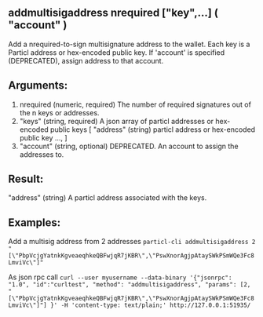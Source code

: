 ## addmultisigaddress nrequired ["key",...] ( "account" )

Add a nrequired-to-sign multisignature address to the wallet.
Each key is a Particl address or hex-encoded public key.
If 'account' is specified (DEPRECATED), assign address to that account.

## Arguments:
1. nrequired        (numeric, required) The number of required signatures out of the n keys or addresses.
2. "keys"         (string, required) A json array of particl addresses or hex-encoded public keys
     [
       "address"  (string) particl address or hex-encoded public key
       ...,
     ]
3. "account"      (string, optional) DEPRECATED. An account to assign the addresses to.

## Result:
"address"         (string) A particl address associated with the keys.

## Examples:

Add a multisig address from 2 addresses
`particl-cli addmultisigaddress 2 "[\"PbpVcjgYatnkKgveaeqhkeQBFwjqR7jKBR\",\"PswXnorAgjpAtaySWkPSmWQe3Fc8LmviVc\"]"`

As json rpc call
`curl --user myusername --data-binary '{"jsonrpc": "1.0", "id":"curltest", "method": "addmultisigaddress", "params": [2, "[\"PbpVcjgYatnkKgveaeqhkeQBFwjqR7jKBR\",\"PswXnorAgjpAtaySWkPSmWQe3Fc8LmviVc\"]"] }' -H 'content-type: text/plain;' http://127.0.0.1:51935/`

